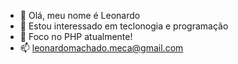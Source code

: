 - 👋 Olá, meu nome é Leonardo
- 👀 Estou interessado em teclonogia e programação
- 🐘 Foco no PHP atualmente!
- 📫 leonardomachado.meca@gmail.com
